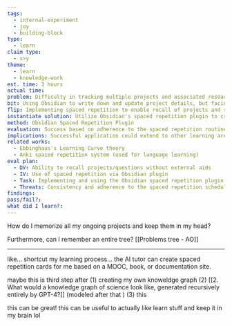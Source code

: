 ```yaml
---
tags:
  - internal-experiment
  - joy
  - building-block
type:
  - learn
claim type:
  - x>y
theme:
  - learn
  - knowledge-work
est. time: 3 hours
actual time: 
problem: Difficulty in tracking multiple projects and associated research questions.
bit: Using Obsidian to write down and update project details, but facing challenges with retention and needing to reference the file for recall.
flip: Implementing spaced repetition to enable recall of projects and research questions without external references.
instantiate solution: Utilize Obsidian's spaced repetition plugin to create notecards for each project and research question.
method: Obsidian Spaced Repetition Plugin
evaluation: Success based on adherence to the spaced repetition routine and ability to recall all projects and questions satisfactorily without external aids.
implications: Successful application could extend to other learning areas, with a documented step-by-step method for integrating spaced repetition cards into Obsidian notes for consistent and effective use.
related works: 
  - Ebbinghaus's Learning Curve theory
  - Anki spaced repetition system (used for language learning)
eval plan: 
  - DV: Ability to recall projects/questions without external aids
  - IV: Use of spaced repetition via Obsidian plugin
  - Task: Implementing and using the Obsidian spaced repetition plugin
  - Threats: Consistency and adherence to the spaced repetition schedule
findings: 
pass/fail?:
what did I learn?: 
---
```


How do I memorize all my ongoing projects and keep them in my head?

Furthermore, can I remember an entire tree?
[[Problems tree - AO]]


---

like...
shortcut my learning process...
the AI tutor can create spaced repetition cards for me based on a MOOC, book, or documentation site.

maybe this is third step after (1) creating my own knoweldge graph (2) [[2. What would a knowledge graph of science look like, generated recursively entirely by GPT-4?]] (modeled after that ) (3) this




this can be great! this can be useful to actually like learn stuff and keep it in my brain lol